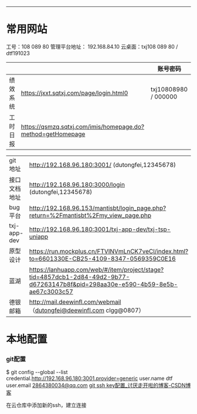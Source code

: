 ****

# 常用网站


工号：108 089 80 
管理平台地址： 192.168.84.10
云桌面：txj108 089 80 / dtf191023

|                            |              | 账号密码|
|-------------------|--------------------------------------------|---|
| 绩效系统             |https://jxxt.sqtxj.com/page/login.html0|txj10808980 / 000000|
|工时日报|https://qsmzq.sqtxj.com/imis/homepage.do?method=getHomepage  | |


|      |                   |
|----| ----------------------|
|git 地址|http://192.168.96.180:3001/  (dutongfei,12345678) |
|接口文档地址|http://192.168.96.180:3000/login (dutongfei,12345678)|
| bug平台|http://192.168.96.153/mantisbt/login_page.php?return=%2Fmantisbt%2Fmy_view_page.php |
|txj-app-dev| http://192.168.96.180:3001/txj-app-dev/txj-tsp-uniapp||
| 原型设计 | https://run.mockplus.cn/FTVINVmLnCK7veCl/index.html?to=6601330E-CB25-4109-8347-0569359C0E16||
|蓝湖| https://lanhuapp.com/web/#/item/project/stage?tid=4857dcb1-2d84-49d2-9b77-d67263147b8f&pid=298aa30e-e590-4b59-8e5b-ae67c3003c57||
|德银邮箱|http://mail.deewinfl.com/webmail （dutongfei@deewinfl.com clgg@0807）|
# 本地配置

### git配置

$ git config --global --list
credential.http://192.168.96.180:3001.provider=generic
user.name dtf
user.email  2864380034@qq.com
[git ssh key配置_讨厌走开啦的博客-CSDN博客](https://blog.csdn.net/lqlqlq007/article/details/78983879)

在云仓库中添加新的ssh，建立连接


